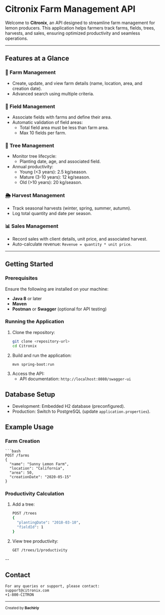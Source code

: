 # Citronix Farm Management API

Welcome to **Citronix**, an API designed to streamline farm management for lemon producers. This application helps farmers track farms, fields, trees, harvests, and sales, ensuring optimized productivity and seamless operations.

---

## Features at a Glance

### 🌾 **Farm Management**
- Create, update, and view farm details (name, location, area, and creation date).
- Advanced search using multiple criteria.

### 🌱 **Field Management**
- Associate fields with farms and define their area.
- Automatic validation of field areas:
  - Total field area must be less than farm area.
  - Max 10 fields per farm.

### 🌳 **Tree Management**
- Monitor tree lifecycle:
  - Planting date, age, and associated field.
- Annual productivity:
  - Young (<3 years): 2.5 kg/season.
  - Mature (3-10 years): 12 kg/season.
  - Old (>10 years): 20 kg/season.

### 🌦 **Harvest Management**
- Track seasonal harvests (winter, spring, summer, autumn).
- Log total quantity and date per season.

### 📊 **Sales Management**
- Record sales with client details, unit price, and associated harvest.
- Auto-calculate revenue: `Revenue = quantity * unit price`.

---

## Getting Started

### Prerequisites
Ensure the following are installed on your machine:
- **Java 8** or later
- **Maven**
- **Postman** or **Swagger** (optional for API testing)

### Running the Application
1. Clone the repository:
   ```bash
   git clone <repository-url>
   cd Citronix
2. Build and run the application:
    ```bash
    mvn spring-boot:run
3. Access the API:
    - API documentation: ```http://localhost:8080/swagger-ui```

## Database Setup
- Development: Embedded H2 database (preconfigured).
- Production: Switch to PostgreSQL (update ```application.properties```).


## Example Usage
### Farm Creation
    ```bash
    POST /farms
    {
      "name": "Sunny Lemon Farm",
      "location": "California",
      "area": 50,
      "creationDate": "2020-05-15"
    }
### Productivity Calculation
1. Add a tree:
    ```bash
    POST /trees
    {
      "plantingDate": "2018-03-10",
      "fieldId": 1
    }
2. View tree productivity: 
    ```bash
    GET /trees/1/productivity
--
## Contact
    For any queries or support, please contact:
    support@citronix.com
    +1-800-CITRON
- --
<sup>Created by **Bachiriy**</sup>
